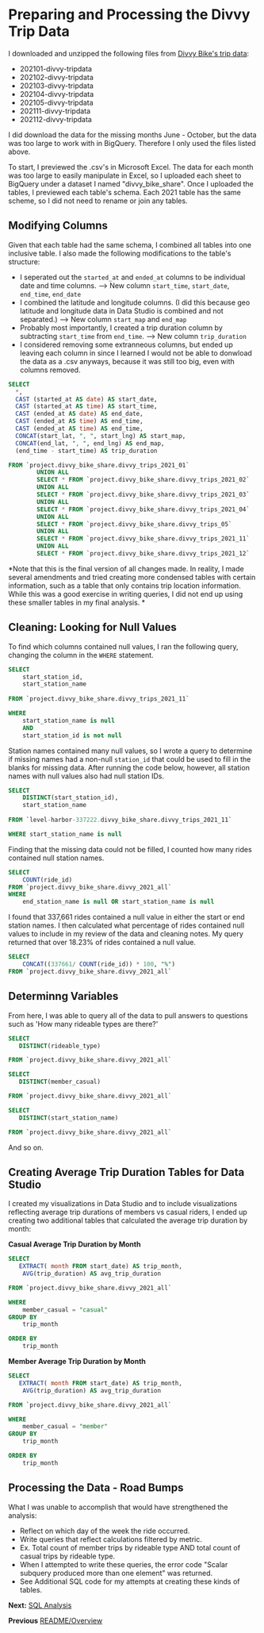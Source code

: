 # Preparing and Processing the Divvy Trip Data
I downloaded and unzipped the following files from [Divvy Bike's trip data](https://divvy-tripdata.s3.amazonaws.com/index.html):
* 202101-divvy-tripdata
* 202102-divvy-tripdata
* 202103-divvy-tripdata
* 202104-divvy-tripdata
* 202105-divvy-tripdata
* 202111-divvy-tripdata
* 202112-divvy-tripdata

I did download the data for the missing months June - October, but the data was too large to work with in BigQuery. Therefore I only used the files listed above.

To start, I previewed the .csv's in Microsoft Excel. The data for each month was too large to easily manipulate in Excel, so I uploaded each sheet to BigQuery under a dataset I named "divvy_bike_share". Once I uploaded the tables, I previewed each table's schema. Each 2021 table has the same scheme, so I did not need to rename or join any tables.

## Modifying Columns ##
Given that each table had the same schema, I combined all tables into one inclusive table. I also made the following modifications to the table's structure:
* I seperated out the `started_at` and `ended_at` columns to be individual date and time columns. --> New column `start_time`, `start_date`, `end_time`, `end_date`
* I combined the latitude and longitude columns. (I did this because geo latitude and longitude data in Data Studio is combined and not separated.) --> New column `start_map` and `end_map`
* Probably most importantly, I created a trip duration column by subtracting `start_time` from `end_time`. --> New column `trip_duration`
* I considered removing some extranneous columns, but ended up leaving each column in since I learned I would not be able to donwload the data as a .csv anyways, because it was still too big, even with columns removed.

```sql
SELECT
  *,
  CAST (started_at AS date) AS start_date,
  CAST (started_at AS time) AS start_time,
  CAST (ended_at AS date) AS end_date,
  CAST (ended_at AS time) AS end_time,
  CAST (ended_at AS time) AS end_time,
  CONCAT(start_lat, ", ", start_lng) AS start_map,
  CONCAT(end_lat, ", ", end_lng) AS end_map,
  (end_time - start_time) AS trip_duration

FROM `project.divvy_bike_share.divvy_trips_2021_01`
        UNION ALL
        SELECT * FROM `project.divvy_bike_share.divvy_trips_2021_02` 
        UNION ALL
        SELECT * FROM `project.divvy_bike_share.divvy_trips_2021_03`
        UNION ALL
        SELECT * FROM `project.divvy_bike_share.divvy_trips_2021_04`
        UNION ALL
        SELECT * FROM `project.divvy_bike_share.divvy_trips_05`
        UNION ALL
        SELECT * FROM `project.divvy_bike_share.divvy_trips_2021_11`
        UNION ALL
        SELECT * FROM `project.divvy_bike_share.divvy_trips_2021_12`
```
*Note that this is the final version of all changes made. In reality, I made several amendments and tried creating more condensed tables with certain information,
such as a table that only contains trip location information. While this was a good exercise in writing queries, I did not end up using these smaller tables in my
final analysis. *

## Cleaning: Looking for Null Values ##
To find which columns contained null values, I ran the following query, changing the column in the `WHERE` statement.
```sql
SELECT
    start_station_id,
    start_station_name
    
FROM `project.divvy_bike_share.divvy_trips_2021_11` 

WHERE 
    start_station_name is null
    AND 
    start_station_id is not null
```

Station names contained many null values, so I wrote a query to determine if missing names had a non-null `station_id` that could be used to fill in the blanks for missing data. After running the code below, however, all station names with null values also had null station IDs.
```sql
SELECT 
    DISTINCT(start_station_id),
    start_station_name
    
FROM `level-harbor-337222.divvy_bike_share.divvy_trips_2021_11` 

WHERE start_station_name is null
``` 
Finding that the missing data could not be filled, I counted how many rides contained null station names.
```sql
SELECT 
    COUNT(ride_id)
FROM `project.divvy_bike_share.divvy_2021_all`
WHERE 
    end_station_name is null OR start_station_name is null
```
I found that 337,661 rides contained a null value in either the start or end station names. I then calculated what percentage of rides contained null values to include in my review of the data and cleaning notes. My query returned that over 18.23% of rides contained a null value.
```sql
SELECT 
    CONCAT((337661/ COUNT(ride_id)) * 100, "%")
FROM `project.divvy_bike_share.divvy_2021_all`
```

## Determinng Variables ##
From here, I was able to query all of the data to pull answers to questions such as 'How many rideable types are there?'

```sql
SELECT
   DISTINCT(rideable_type)

FROM `project.divvy_bike_share.divvy_2021_all`
```
```sql
SELECT
   DISTINCT(member_casual)

FROM `project.divvy_bike_share.divvy_2021_all`
```
```sql
SELECT
   DISTINCT(start_station_name)

FROM `project.divvy_bike_share.divvy_2021_all`
```
And so on.

## Creating Average Trip Duration Tables for Data Studio
I created my visualizations in Data Studio and to include visualizations reflecting average trip durations of members vs casual riders, I ended up creating two additional tables that calculated the average trip duration by month:

**Casual Average Trip Duration by Month**
```sql
SELECT
   EXTRACT( month FROM start_date) AS trip_month,
    AVG(trip_duration) AS avg_trip_duration

FROM `project.divvy_bike_share.divvy_2021_all`

WHERE
    member_casual = "casual"
GROUP BY 
    trip_month

ORDER BY 
    trip_month
```
**Member Average Trip Duration by Month**
```sql
SELECT
   EXTRACT( month FROM start_date) AS trip_month,
    AVG(trip_duration) AS avg_trip_duration

FROM `project.divvy_bike_share.divvy_2021_all`

WHERE
    member_casual = "member"
GROUP BY 
    trip_month

ORDER BY 
    trip_month
```
## Processing the Data - Road Bumps
What I was unable to accomplish that would have strengthened the analysis:
* Reflect on which day of the week the ride occurred.
* Write queries that reflect calculations filtered by metric.
*   Ex. Total count of member trips by rideable type AND total count of casual trips by rideable type.
*   When I attempted to write these queries, the error code "Scalar subquery produced more than one element" was returned.
*   See Additional SQL code for my attempts at creating these kinds of tables.

**Next:** [SQL Analysis](https://github.com/gharliquebread/cyclistic-analysis/blob/main/SQL%20Analysis.md)

**Previous** [README/Overview](https://github.com/gharliquebread/cyclistic-analysis/blob/main/README.md)

